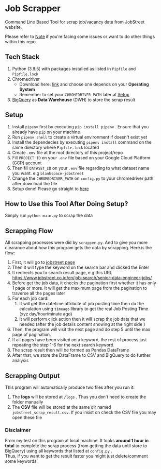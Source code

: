# Job Scrapper
Command Line Based Tool for scrap job/vacancy data from JobStreet website.

Please refer to [Note](#note) if you're facing some issues or want to do other things within this repo

## Tech Stack
1. Python (3.8.5) with packages installed as listed in `Pipfile` and `Pipfile.lock`
2. Chromedriver 
   - Download here: [link](https://sites.google.com/a/chromium.org/chromedriver/downloads) and choose one depends on your **Operating System**
   - Remember to set your `CHROMEDRIVER_PATH` later at [Setup](#setup)
3. [BigQuery](https://cloud.google.com/bigquery) as **Data Warehouse** (DWH) to store the scrap result

## Setup
1. Install `pipenv` first by executing `pip install pipenv` . Ensure that you already have `pip` on your machine
2. Run `pipenv shell` to create a virtual environment if doesn't exist yet
3. Install the dependecies by executing `pipenv install` command on the same directory where `Pipfile.lock` located
4. Create `.env` file at the root directory of this project/repo
5. Fill `PROJECT_ID` on your `.env` file based on your Google Cloud Platform (GCP) account
6. Then fill `DATASET_ID` on your `.env` file regarding to what dataset name you want. e.g `blankspace-jobstreet`
7. Change the `CHROMEDRIVER_PATH` on `config.py` to your chromedriver path after download the file
8. Setup done! Please go straight to [here](#how-to-use-this-tool-after-doing-setup)
## How to Use this Tool After Doing Setup?
Simply run `python main.py` to scrap the data

## Scrapping Flow
All scrapping processes were did by `scrapper.py`. And to give you more clearance about how this program gets the data by scrapping. Here is the flow:
1. First, it will go to [jobstreet page](https://www.jobstreet.co.id/)
2. Then it will type the keyword on the search bar and clicked the Enter
3. It redirects you to search result page, e.g this URL https://www.jobstreet.co.id/en/job-search/senior-data-engineer-jobs/
4. Before get the job data, it checks the pagination first whether it has only 1 page or more. It will get the maximum page from the pagination to traverse all the pages later
5. For each job card:
   1. It will get the datetime attribute of job posting time then do the calculation using `timeago` library to get the real Job Posting Time (xyz day/hour/minute ago)
   2. It will perform click action then it will scrap the job data that we needed (after the job details content showing at the right side )
6. Then, the program will visit the next page and do step 5 until the max page of pagination.
7. If all pages have been visited on a keyword, the rest of process just repeating the step 1-6 for the next search keyword.
8. The scrap result then will be formed as Pandas DataFrame
9. After that, we store the DataFrame to CSV and BigQuery to do further analysis

## Scrapping Output
This program will automatically produce two files after you run it:
1. The **logs** will be stored at `/logs` . Thus you don't need to create the folder manually
2. The **CSV** file will be stored at the same dir named `jobstreet_scrap_result.csv`. If you insist on check the CSV file you may open these file

### **Disclaimer**
From my test on this program at local machine. It tooks **around 1 hour in total** to complete the scrap process (from getting the data until store to BigQuery) using all keywords that listed at `config.py` .<br>
Thus, if you want to get the result faster you might just delete/comment some keywords.